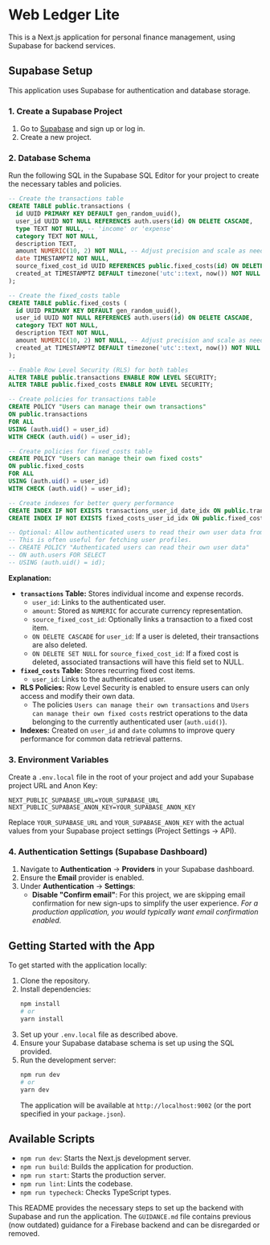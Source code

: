 # Web Ledger Lite

This is a Next.js application for personal finance management, using Supabase for backend services.

## Supabase Setup

This application uses Supabase for authentication and database storage.

### 1. Create a Supabase Project

1.  Go to [Supabase](https://supabase.com/) and sign up or log in.
2.  Create a new project.

### 2. Database Schema

Run the following SQL in the Supabase SQL Editor for your project to create the necessary tables and policies.

```sql
-- Create the transactions table
CREATE TABLE public.transactions (
  id UUID PRIMARY KEY DEFAULT gen_random_uuid(),
  user_id UUID NOT NULL REFERENCES auth.users(id) ON DELETE CASCADE,
  type TEXT NOT NULL, -- 'income' or 'expense'
  category TEXT NOT NULL,
  description TEXT,
  amount NUMERIC(10, 2) NOT NULL, -- Adjust precision and scale as needed
  date TIMESTAMPTZ NOT NULL,
  source_fixed_cost_id UUID REFERENCES public.fixed_costs(id) ON DELETE SET NULL,
  created_at TIMESTAMPTZ DEFAULT timezone('utc'::text, now()) NOT NULL
);

-- Create the fixed_costs table
CREATE TABLE public.fixed_costs (
  id UUID PRIMARY KEY DEFAULT gen_random_uuid(),
  user_id UUID NOT NULL REFERENCES auth.users(id) ON DELETE CASCADE,
  category TEXT NOT NULL,
  description TEXT NOT NULL,
  amount NUMERIC(10, 2) NOT NULL, -- Adjust precision and scale as needed
  created_at TIMESTAMPTZ DEFAULT timezone('utc'::text, now()) NOT NULL
);

-- Enable Row Level Security (RLS) for both tables
ALTER TABLE public.transactions ENABLE ROW LEVEL SECURITY;
ALTER TABLE public.fixed_costs ENABLE ROW LEVEL SECURITY;

-- Create policies for transactions table
CREATE POLICY "Users can manage their own transactions"
ON public.transactions
FOR ALL
USING (auth.uid() = user_id)
WITH CHECK (auth.uid() = user_id);

-- Create policies for fixed_costs table
CREATE POLICY "Users can manage their own fixed costs"
ON public.fixed_costs
FOR ALL
USING (auth.uid() = user_id)
WITH CHECK (auth.uid() = user_id);

-- Create indexes for better query performance
CREATE INDEX IF NOT EXISTS transactions_user_id_date_idx ON public.transactions (user_id, date DESC);
CREATE INDEX IF NOT EXISTS fixed_costs_user_id_idx ON public.fixed_costs (user_id);

-- Optional: Allow authenticated users to read their own user data from auth.users
-- This is often useful for fetching user profiles.
-- CREATE POLICY "Authenticated users can read their own user data"
-- ON auth.users FOR SELECT
-- USING (auth.uid() = id);

```

**Explanation:**

*   **`transactions` Table:** Stores individual income and expense records.
    *   `user_id`: Links to the authenticated user.
    *   `amount`: Stored as `NUMERIC` for accurate currency representation.
    *   `source_fixed_cost_id`: Optionally links a transaction to a fixed cost item.
    *   `ON DELETE CASCADE` for `user_id`: If a user is deleted, their transactions are also deleted.
    *   `ON DELETE SET NULL` for `source_fixed_cost_id`: If a fixed cost is deleted, associated transactions will have this field set to NULL.
*   **`fixed_costs` Table:** Stores recurring fixed cost items.
    *   `user_id`: Links to the authenticated user.
*   **RLS Policies:** Row Level Security is enabled to ensure users can only access and modify their own data.
    *   The policies `Users can manage their own transactions` and `Users can manage their own fixed costs` restrict operations to the data belonging to the currently authenticated user (`auth.uid()`).
*   **Indexes:** Created on `user_id` and `date` columns to improve query performance for common data retrieval patterns.

### 3. Environment Variables

Create a `.env.local` file in the root of your project and add your Supabase project URL and Anon Key:

```env
NEXT_PUBLIC_SUPABASE_URL=YOUR_SUPABASE_URL
NEXT_PUBLIC_SUPABASE_ANON_KEY=YOUR_SUPABASE_ANON_KEY
```

Replace `YOUR_SUPABASE_URL` and `YOUR_SUPABASE_ANON_KEY` with the actual values from your Supabase project settings (Project Settings -> API).

### 4. Authentication Settings (Supabase Dashboard)

1.  Navigate to **Authentication** -> **Providers** in your Supabase dashboard.
2.  Ensure the **Email** provider is enabled.
3.  Under **Authentication** -> **Settings**:
    *   **Disable "Confirm email"**: For this project, we are skipping email confirmation for new sign-ups to simplify the user experience. *For a production application, you would typically want email confirmation enabled.*

## Getting Started with the App

To get started with the application locally:

1.  Clone the repository.
2.  Install dependencies:
    ```bash
    npm install
    # or
    yarn install
    ```
3.  Set up your `.env.local` file as described above.
4.  Ensure your Supabase database schema is set up using the SQL provided.
5.  Run the development server:
    ```bash
    npm run dev
    # or
    yarn dev
    ```
    The application will be available at `http://localhost:9002` (or the port specified in your `package.json`).

## Available Scripts

*   `npm run dev`: Starts the Next.js development server.
*   `npm run build`: Builds the application for production.
*   `npm run start`: Starts the production server.
*   `npm run lint`: Lints the codebase.
*   `npm run typecheck`: Checks TypeScript types.

This README provides the necessary steps to set up the backend with Supabase and run the application.
The `GUIDANCE.md` file contains previous (now outdated) guidance for a Firebase backend and can be disregarded or removed.

```